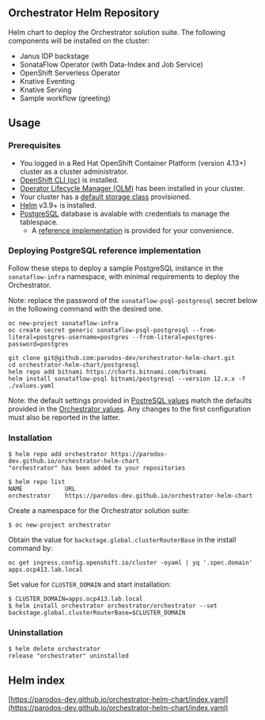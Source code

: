 ## Orchestrator Helm Repository
Helm chart to deploy the Orchestrator solution suite. The following components will be installed on the cluster:
- Janus IDP backstage
- SonataFlow Operator (with Data-Index and Job Service)
- OpenShift Serverless Operator
- Knative Eventing
- Knative Serving
- Sample workflow (greeting)

## Usage

### Prerequisites
- You logged in a Red Hat OpenShift Container Platform (version 4.13+) cluster as a cluster administrator.
- [OpenShift CLI (oc)](https://docs.openshift.com/container-platform/4.13/cli_reference/openshift_cli/getting-started-cli.html) is installed.
- [Operator Lifecycle Manager (OLM)](https://olm.operatorframework.io/docs/getting-started/) has been installed in your cluster.
- Your cluster has a [default storage class](https://docs.openshift.com/container-platform/4.13/storage/container_storage_interface/persistent-storage-csi-sc-manage.html) provisioned.
- [Helm](https://helm.sh/docs/intro/install/) v3.9+ is installed.
- [PostgreSQL](https://www.postgresql.org/) database is avalable with credentials to manage the tablespace.
  - A [reference implementation](#postgresql-deployment-reference-implementation) is provided for your convenience.

### Deploying PostgreSQL reference implementation
Follow these steps to deploy a sample PostgreSQL instance in the `sonataflow-infra` namespace, with minimal requirements to deploy the Orchestrator.

Note: replace the password of the `sonataflow-psql-postgresql` secret below in the following command with the desired one.

```console
oc new-project sonataflow-infra
oc create secret generic sonataflow-psql-postgresql --from-literal=postgres-username=postgres --from-literal=postgres-password=postgres

git clone git@github.com:parodos-dev/orchestrator-helm-chart.git
cd orchestrator-helm-chart/postgresql
helm repo add bitnami https://charts.bitnami.com/bitnami
helm install sonataflow-psql bitnami/postgresql --version 12.x.x -f ./values.yaml
```

Note: the default settings provided in [PostreSQL values](./postgresql/values.yaml) match the defaults provided in the 
[Orchestrator values](./charts/orchestrator/values.yaml). 
Any changes to the first configuration must also be reported in the latter.

### Installation
```
$ helm repo add orchestrator https://parodos-dev.github.io/orchestrator-helm-chart
"orchestrator" has been added to your repositories

$ helm repo list
NAME        	URL                                                  
orchestrator	https://parodos-dev.github.io/orchestrator-helm-chart
```

Create a namespace for the Orchestrator solution suite:
```console
$ oc new-project orchestrator
```

Obtain the value for `backstage.global.clusterRouterBase` in the install command by:
```console
oc get ingress.config.openshift.io/cluster -oyaml | yq '.spec.domain'
apps.ocp413.lab.local
```

Set value for `CLUSTER_DOMAIN` and start installation:
```console
$ CLUSTER_DOMAIN=apps.ocp413.lab.local
$ helm install orchestrator orchestrator/orchestrator --set backstage.global.clusterRouterBase=$CLUSTER_DOMAIN
```

### Uninstallation
```console
$ helm delete orchestrator
release "orchestrator" uninstalled
```


## Helm index
[https://parodos-dev.github.io/orchestrator-helm-chart/index.yaml](https://parodos-dev.github.io/orchestrator-helm-chart/index.yaml)
